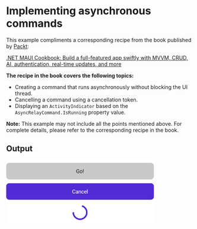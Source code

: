 # Implementing asynchronous commands
This example compliments a corresponding recipe from the book published by [Packt](https://www.packtpub.com/en-us?utm_source=github):

[.NET MAUI Cookbook: Build a full-featured app swiftly with MVVM, CRUD, AI, authentication, real-time updates, and more](https://www.packtpub.com/en-IT/product/net-maui-cookbook-9781835464625)

**The recipe in the book covers the following topics:**
* Creating a command that runs asynchronously without blocking the UI thread.
* Cancelling a command using a cancellation token.
* Displaying an `ActivityIndicator` based on the `AsyncRelayCommand.IsRunning` property value.

**Note:** This example may not include all the points mentioned above. For complete details, please refer to the corresponding recipe in the book.

## Output
![Async command indicator](/Images/AsyncCommandWithActivityIndicator.png)

